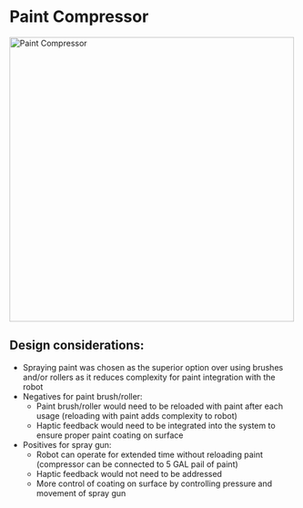 # Paint Compressor

<img width="500px" alt="Paint Compressor" src="https://user-images.githubusercontent.com/49771001/69471953-9c139180-0d59-11ea-84b0-b35e9d8fb10f.png">

## Design considerations:
* Spraying paint was chosen as the superior option over using brushes and/or rollers as it reduces complexity for paint integration with the robot
* Negatives for paint brush/roller:
  * Paint brush/roller would need to be reloaded with paint after each usage (reloading with paint adds complexity to robot)
  * Haptic feedback would need to be integrated into the system to ensure proper paint coating on surface
* Positives for spray gun:
  * Robot can operate for extended time without reloading paint (compressor can be connected to 5 GAL pail of paint)
  * Haptic feedback would not need to be addressed
  * More control of coating on surface by controlling pressure and movement of spray gun 
